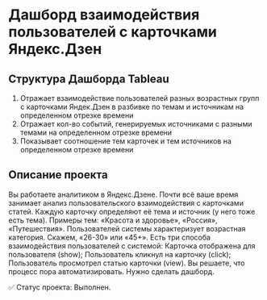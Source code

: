 # Дашборд взаимодействия пользователей с карточками Яндекс.Дзен

## Структура Дашборда Tableau

1. Отражает взаимодействие пользователей разных возрастных групп с карточками Яндек.Дзен в разбивке по темам и источникам на определенном отрезке времени
2. Отражает  кол-во событий, генерируемых источниками с разными темами на определенном отрезке времени
3. Показывает соотношение тем карточек и тем источников на определенном отрезке времени


## Описание проекта
Вы работаете аналитиком в Яндекс.Дзене. Почти всё ваше время занимает анализ пользовательского взаимодействия с карточками статей.
Каждую карточку определяют её тема и источник (у него тоже есть тема). Примеры тем: «Красота и здоровье», «Россия», «Путешествия».
Пользователей системы характеризует возрастная категория. Скажем, «26-30» или «45+».
Есть три способа взаимодействия пользователей с системой:
Карточка отображена для пользователя (show);
Пользователь кликнул на карточку (click);
Пользователь просмотрел статью карточки (view).
Вы решаете, что процесс пора автоматизировать. Нужно сделать дашборд.


✅ Статус проекта: Выполнен.
